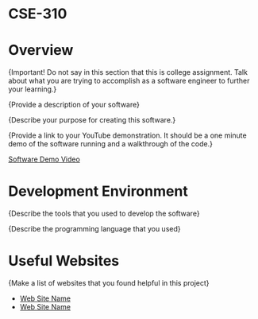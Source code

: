 # CSE-310

# Overview

{Important!  Do not say in this section that this is college assignment.  Talk about what you are trying to accomplish as a software engineer to further your learning.}

{Provide a description of your software}

{Describe your purpose for creating this software.}

{Provide a link to your YouTube demonstration.  It should be a one minute demo of the software running and a walkthrough of the code.}

[Software Demo Video](http://youtube.link.goes.here)

# Development Environment

{Describe the tools that you used to develop the software}

{Describe the programming language that you used}

# Useful Websites

{Make a list of websites that you found helpful in this project}
* [Web Site Name](http://url.link.goes.here)
* [Web Site Name](http://url.link.goes.here)

